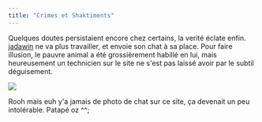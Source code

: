 ```yaml
---
title: "Crimes et Shaktiments"
---
```


Quelques doutes persistaient encore chez certains, la verité éclate enfin.
[jadawin](http://www.tuxaco.net/blog) ne va plus travailler, et envoie son
chat à sa place. Pour faire illusion, le pauvre animal a été grossièrement
habillé en lui, mais heureusement un technicien sur le site ne s'est pas
laissé avoir par le subtil déguisement.

![](http://static.cyprio.net/wtf/old_pics/somecat.jpg)

Rooh mais euh y'a jamais de photo de chat sur ce site, ça devenait un peu
intolérable. Patapé oz ^^;

